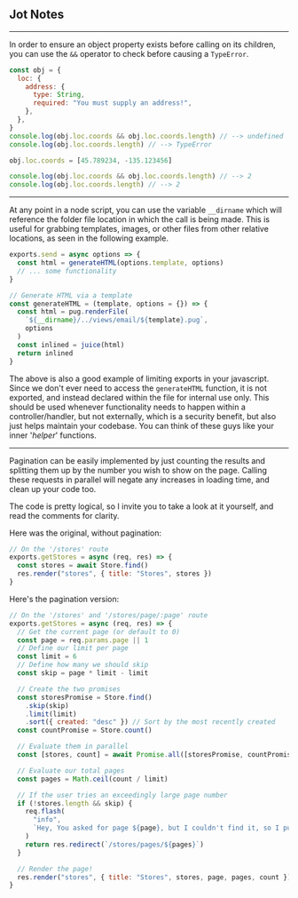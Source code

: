 ## Jot Notes

---

In order to ensure an object property exists before calling on its children, you can use the `&&` operator to check before causing a `TypeError`.

```js
const obj = {
  loc: {
    address: {
      type: String,
      required: "You must supply an address!",
    },
  },
}
console.log(obj.loc.coords && obj.loc.coords.length) // --> undefined
console.log(obj.loc.coords.length) // --> TypeError

obj.loc.coords = [45.789234, -135.123456]

console.log(obj.loc.coords && obj.loc.coords.length) // --> 2
console.log(obj.loc.coords.length) // --> 2
```

---

At any point in a node script, you can use the variable `__dirname` which will reference the folder file location in which the call is being made. This is useful for grabbing templates, images, or other files from other relative locations, as seen in the following example.

```js
exports.send = async options => {
  const html = generateHTML(options.template, options)
  // ... some functionality
}

// Generate HTML via a template
const generateHTML = (template, options = {}) => {
  const html = pug.renderFile(
    `${__dirname}/../views/email/${template}.pug`,
    options
  )
  const inlined = juice(html)
  return inlined
}
```

The above is also a good example of limiting exports in your javascript. Since we don't ever need to access the `generateHTML` function, it is not exported, and instead declared within the file for internal use only. This should be used whenever functionality needs to happen within a controller/handler, but not externally, which is a security benefit, but also just helps maintain your codebase. You can think of these guys like your inner '_helper_' functions.

---

Pagination can be easily implemented by just counting the results and splitting them up by the number you wish to show on the page. Calling these requests in parallel will negate any increases in loading time, and clean up your code too.

The code is pretty logical, so I invite you to take a look at it yourself, and read the comments for clarity.

Here was the original, without pagination:

```js
// On the '/stores' route
exports.getStores = async (req, res) => {
  const stores = await Store.find()
  res.render("stores", { title: "Stores", stores })
}
```

Here's the pagination version:

```js
// On the '/stores' and '/stores/page/:page' route
exports.getStores = async (req, res) => {
  // Get the current page (or default to 0)
  const page = req.params.page || 1
  // Define our limit per page
  const limit = 6
  // Define how many we should skip
  const skip = page * limit - limit

  // Create the two promises
  const storesPromise = Store.find()
    .skip(skip)
    .limit(limit)
    .sort({ created: "desc" }) // Sort by the most recently created
  const countPromise = Store.count()

  // Evaluate them in parallel
  const [stores, count] = await Promise.all([storesPromise, countPromise])

  // Evaluate our total pages
  const pages = Math.ceil(count / limit)

  // If the user tries an exceedingly large page number
  if (!stores.length && skip) {
    req.flash(
      "info",
      `Hey, You asked for page ${page}, but I couldn't find it, so I put you on page ${pages}`
    )
    return res.redirect(`/stores/pages/${pages}`)
  }

  // Render the page!
  res.render("stores", { title: "Stores", stores, page, pages, count })
}
```
